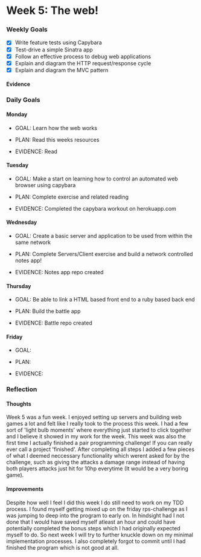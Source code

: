 # Week 5: The web!

### Weekly Goals
- [x] Write feature tests using Capybara
- [x] Test-drive a simple Sinatra app
- [x] Follow an effective process to debug web applications
- [x] Explain and diagram the HTTP request/response cycle
- [x] Explain and diagram the MVC pattern
 
#### Evidence

### Daily Goals
#### Monday
* GOAL: Learn how the web works

* PLAN: Read this weeks resources

* EVIDENCE: Read

#### Tuesday
* GOAL: Make a start on learning how to control an automated web browser using capybara

* PLAN: Complete exercise and related reading

* EVIDENCE: Completed the capybara workout on herokuapp.com

#### Wednesday
* GOAL: Create a basic server and application to be used from within the same network

* PLAN: Complete Servers/Client exercise and build a network controlled notes app!

* EVIDENCE: Notes app repo created

#### Thursday
* GOAL: Be able to link a HTML based front end to a ruby based back end

* PLAN: Build the battle app

* EVIDENCE: Battle repo created

#### Friday
* GOAL: 

* PLAN: 

* EVIDENCE: 

### Reflection
#### Thoughts
Week 5 was a fun week. I enjoyed setting up servers and building web games a lot and felt like I really took to the process this week. I had a few sort of 'light bulb moments' where everything just started to click together and I believe it showed in my work for the week. This week was also the first time I actually finished a pair programming challenge! If you can really ever call a project 'finished'. After completing all steps I added a few pieces of what I deemed neccessary functionality which werent asked for by the challenge, such as giving the attacks a damage range instead of having both players attacks just hit for 10hp everytime (It would be a very boring game).

#### Improvements
Despite how well I feel I did this week I do still need to work on my TDD process. I found myself getting mixed up on the friday rps-challenge as I was jumping to deep into the program to early on. In hindsight had I not done that I would have saved myself atleast an hour and could have potentially completed the bonus steps which I had originally expected myself to do. So next week I will try to further knuckle down on my minimal implementation processes. I also completely forgot to commit until I had finished the program which is not good at all.
